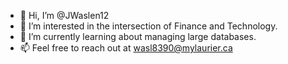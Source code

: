 - 👋 Hi, I’m @JWaslen12
- 👀 I’m interested in the intersection of Finance and Technology.
- 🌱 I’m currently learning about managing large databases.
- 📫 Feel free to reach out at wasl8390@mylaurier.ca

<!---
JWaslen12/JWaslen12 is a ✨ special ✨ repository because its `README.md` (this file) appears on your GitHub profile.
You can click the Preview link to take a look at your changes.
--->

